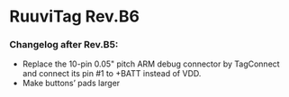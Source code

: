 # RuuviTag Rev.B6

### Changelog after Rev.B5:

* Replace the 10-pin 0.05" pitch ARM debug connector by TagConnect and connect its pin #1 to +BATT instead of VDD.
* Make buttons’ pads larger